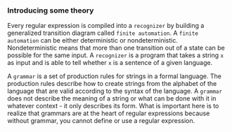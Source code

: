 ### Introducing some theory

Every regular expression is compiled into a `recognizer` by building a generalized transition diagram called `finite automation`. A `finite automation` can be either deterministic or nondeterministic. Nondeterministic means that more than one transition out of a state can be possible for the same input. A `recognizer` is a program that takes a string `x` as input and is able to tell whether `x` is a sentence of a given language.

A `grammar` is a set of production rules for strings in a formal language. The production rules describe how to create strings from the alphabet of the language that are valid according to the syntax of the language. A `grammar` does not describe the meaning of a string or what can be done with it in whatever context - it only describes its form. What is important here is to realize that grammars are at the heart of regular expressions because without grammar, you cannot define or use a regular expression.